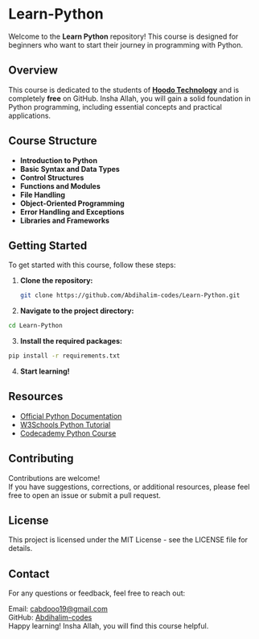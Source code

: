 # Learn-Python

Welcome to the **Learn Python** repository! This course is designed for beginners who want to start their journey in programming with Python. 

## Overview

This course is dedicated to the students of [**Hoodo Technology**](https://hoodotechnology.com/) and is completely **free** on GitHub. Insha Allah, you will gain a solid foundation in Python programming, including essential concepts and practical applications.

## Course Structure

- **Introduction to Python**
- **Basic Syntax and Data Types**
- **Control Structures**
- **Functions and Modules**
- **File Handling**
- **Object-Oriented Programming**
- **Error Handling and Exceptions**
- **Libraries and Frameworks**

## Getting Started

To get started with this course, follow these steps:

1. **Clone the repository:**
   ```bash
   git clone https://github.com/Abdihalim-codes/Learn-Python.git

2. **Navigate to the project directory:**
   
```bash
cd Learn-Python
```
3. **Install the required packages:**
```bash
pip install -r requirements.txt
```

4. **Start learning!**
## Resources

- [Official Python Documentation](https://docs.python.org/3/)
- [W3Schools Python Tutorial](https://www.w3schools.com/python/)
- [Codecademy Python Course](https://www.codecademy.com/learn/learn-python-3)
## Contributing  
Contributions are welcome!   
If you have suggestions, corrections, or additional resources, please feel free to open an issue or submit a pull request.

## License
This project is licensed under the MIT License - see the LICENSE file for details.

## Contact
For any questions or feedback, feel free to reach out:

Email: [cabdooo19@gmail.com](https://www.cabdooo19@gmail.com)  
GitHub: [Abdihalim-codes](https://www.github.com/Abdihalim-codes)  
Happy learning! Insha Allah, you will find this course helpful.
```
